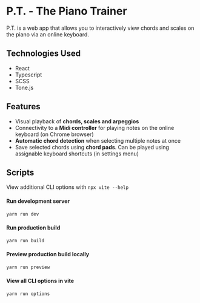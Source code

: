 # P.T. - The Piano Trainer

P.T. is a web app that allows you to interactively view chords and scales on the piano via an online keyboard.

## Technologies Used

- React
- Typescript
- SCSS
- Tone.js

## Features

- Visual playback of **chords, scales and arpeggios**
- Connectivity to a **Midi controller** for playing notes on the online keyboard (on Chrome browser)
- **Automatic chord detection** when selecting multiple notes at once
- Save selected chords using **chord pads**. Can be played using assignable keyboard shortcuts (in settings menu)

## Scripts

View additional CLI options with `npx vite --help`

#### Run development server

```sh
yarn run dev
```

#### Run production build

```sh
yarn run build
```

#### Preview production build locally

```sh
yarn run preview
```

#### View all CLI options in vite

```sh
yarn run options
```